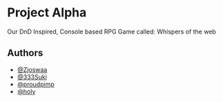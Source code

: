 
# Project Alpha

Our DnD Inspired, Console based RPG Game called: Whispers of the web


## Authors

- [@Zjoswaa](https://github.com/Zjoswaa)
- [@333Suki](https://github.com/333suki)
- [@proudpimp](https://github.com/proudpimp)
- [@holy](https://github.com/TomvGenderen)


